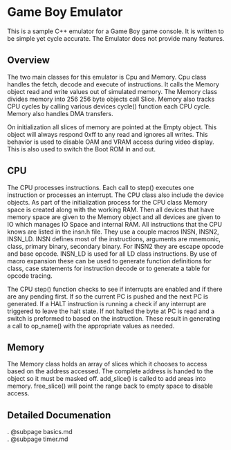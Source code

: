 # Game Boy Emulator

This is a sample C++ emulator for a Game Boy game console. It is written to be simple yet cycle accurate. The Emulator does not provide many features.

## Overview

The two main classes for this emulator is Cpu and Memory. Cpu class handles the fetch, decode and execute of instructions. It calls the Memory object read and write values out of simulated memory. The Memory class divides memory into 256 256 byte objects call Slice. Memory also tracks CPU cycles by calling various devices cycle() function each CPU cycle. Memory also handles DMA transfers.

On initialization all slices of memory are pointed at the Empty object. This object will always respond 0xff to any read and ignores all writes. This behavior is used to disable OAM and VRAM access during video display. This is also used to switch the Boot ROM in and out.

## CPU

The CPU processes instructions. Each call to step() executes one instruction or processes an interrupt. The CPU class also include the device objects. As part of the initialization process for the CPU class Memory space is created along with the working RAM. Then all devices that have memory space are given to the Memory object and all devices are given to IO which manages IO Space and internal RAM. All instructions that the CPU knows are listed in the insn.h file. They use a couple macros INSN, INSN2, INSN_LD. INSN defines most of the instructions, arguments are mnemonic, class, primary binary, secondary binary. For INSN2 they are escape opcode and base opcode. INSN_LD is used for all LD class instructions. By use of macro expansion these can be used to generate function definitions for class, case statements for instruction decode or to generate a table for opcode tracing.

The CPU step() function checks to see if interrupts are enabled and if there are any pending first. If so the current PC is pushed and the next PC is generated. If a HALT instruction is running a check if any interrupt are triggered to leave the halt state. If not halted the byte at PC is read and a switch is preformed to based on the instruction. These result in generating a call to op_name() with the appropriate values as needed.

## Memory

The Memory class holds an array of slices which it chooses to access based on the address accessed. The complete address is handed to the object so it must be masked off. add_slice() is called to add areas into memory. free_slice() will point the range back to empty space to disable access.

## Detailed Documenation

. @subpage basics.md  
. @subpage timer.md  
